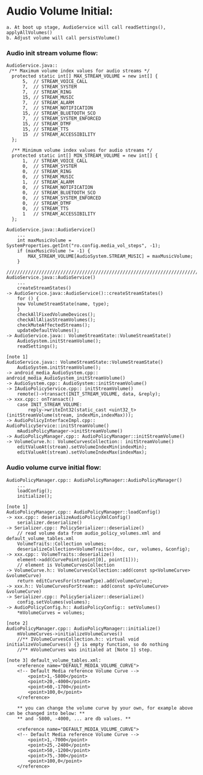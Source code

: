 # Audio Volume Initial:
    a. At boot up stage, AudioService will call readSettings(), applyAllVolumes()
    b. Adjust volume will call persistVolume()

### Audio init stream volume flow:
    AudioService.java::
     /** Maximum volume index values for audio streams */
      protected static int[] MAX_STREAM_VOLUME = new int[] {
          5,  // STREAM_VOICE_CALL
          7,  // STREAM_SYSTEM
          7,  // STREAM_RING
          15, // STREAM_MUSIC
          7,  // STREAM_ALARM
          7,  // STREAM_NOTIFICATION
          15, // STREAM_BLUETOOTH_SCO
          7,  // STREAM_SYSTEM_ENFORCED
          15, // STREAM_DTMF
          15, // STREAM_TTS
          15  // STREAM_ACCESSIBILITY
      };

      /** Minimum volume index values for audio streams */
      protected static int[] MIN_STREAM_VOLUME = new int[] {
          1,  // STREAM_VOICE_CALL
          0,  // STREAM_SYSTEM
          0,  // STREAM_RING
          0,  // STREAM_MUSIC
          1,  // STREAM_ALARM
          0,  // STREAM_NOTIFICATION
          0,  // STREAM_BLUETOOTH_SCO
          0,  // STREAM_SYSTEM_ENFORCED
          0,  // STREAM_DTMF
          0,  // STREAM_TTS
          1   // STREAM_ACCESSIBILITY
      };
    
    AudioService.java::AudioService()
        ...
        int maxMusicVolume = SystemProperties.getInt("ro.config.media_vol_steps", -1);
        if (maxMusicVolume != -1) {
            MAX_STREAM_VOLUME[AudioSystem.STREAM_MUSIC] = maxMusicVolume;
        }
     ////////////////////////////////////////////////////////////////////////////////////
    AudioService.java::AudioService()
        ...
        createStreamStates()
    -> AudioService.java::AudioService()::createStreamStates()
        for () {
        new VolumeStreamState(name, type);
        }
        checkAllFixedVolumeDevices();
        checkAllAliasStreamVolumes();
        checkMuteAffectedStreams();
        updateDefaultVolumes();
    -> AudioService.java:: VolumeStreamState::VolumeStreamState()
        AudioSystem.initStreamVolume();
        readSettings();

    [note 1]
    AudioService.java:: VolumeStreamState::VolumeStreamState()
        AudioSystem.initStreamVolume();
    -> android_media_AudioSystem.cpp:: android_media_AudioSystem_initStreamVolume()
    -> AudioSystem.cpp:: AudioSystem::initStreamVolume()
    -> IAudioPolicyService.cpp:: initStreamVolume()
        remote()->transact(INIT_STREAM_VOLUME, data, &reply);
    -> xxx.cpp:: onTransact()
        case INIT_STREAM_VOLUME:
            reply->writeInt32(static_cast <uint32_t>(initStreamVolume(stream, indexMin,indexMax)));
    -> AudioPolicyInterfaceImpl.cpp:: AudioPolicyService::initStreamVolume()
        mAudioPolicyManager->initStreamVolume()
    -> AudioPolicyManager.cpp:: AudioPolicyManager::initStreamVolume()
    -> VolumeCurve.h:: VolumeCurvesCollection:: initStreamVolume()
        editValueAt(stream).setVolumeIndexMin(indexMin);
        editValueAt(stream).setVolumeIndexMax(indexMax);

### Audio volume curve initial flow:
    AudioPolicyManager.cpp:: AudioPolicyManager::AudioPolicyManager()
        ...
        loadConfig();
        initialize();

    [note 1]
    AudioPolicyManager.cpp:: AudioPolicyManager::loadConfig()
    -> xxx.cpp:: deserializeAudioPolicyXmlConfig()
        serializer.deserialize()
    -> Serializer.cpp:: PolicySerializer::deserialize()
        // read volume data from audio_policy_volumes.xml and default_volume_tables.xml
        VolumeTraits::Collection volumes;
        deserializeCollection<VolumeTraits>(doc, cur, volumes, &config);
    -> xxx.cpp:: VolumeTraits::deserialize()
        element->add(CurvePoint(point[0], point[1]));
        // element is VolumeCurvesCollection
    -> VolumeCurve.h:: VolumeCurvesCollection::add(const sp<VolumeCurve> &volumeCurve)
        return editCurvesFor(streamType).add(volumeCurve);
    -> xxx.h:: VolumeCurvesForStream:: add(const sp<VolumeCurve> &volumeCurve)
    -> Serializer.cpp:: PolicySerializer::deserialize()
        config.setVolumes(volumes);
    -> AudioPolicyConfig.h:: AudioPolicyConfig:: setVolumes()
        *mVolumeCurves = volumes;

    [note 2]
    AudioPolicyManager.cpp:: AudioPolicyManager::initialize()
        mVolumeCurves->initializeVolumeCurves()
        //** IVolumeCurvesCollection.h:: virtual void initializeVolumeCurves() {} is empty function, so do nothing
        //** mVolumeCurves was initialed at [Note 1] step.

    [note 3] default_volume_tables.xml:
        <reference name="DEFAULT_MEDIA_VOLUME_CURVE">
        <!-- Default Media reference Volume Curve -->
            <point>1,-5800</point>
            <point>20,-4000</point>
            <point>60,-1700</point>
            <point>100,0</point>
        </reference>
        
        ** you can change the volume curve by your own, for example above can be changed into below: **
        ** and -5800, -4000, ... are db values. **
        
        <reference name="DEFAULT_MEDIA_VOLUME_CURVE">
        <!-- Default Media reference Volume Curve -->
            <point>1,-7000</point>
            <point>25,-2400</point>
            <point>50,-1200</point>
            <point>75,-300</point>
            <point>100,0</point>
        </reference>

    
